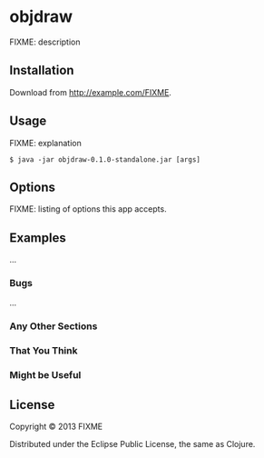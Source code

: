 # objdraw

FIXME: description

## Installation

Download from http://example.com/FIXME.

## Usage

FIXME: explanation

    $ java -jar objdraw-0.1.0-standalone.jar [args]

## Options

FIXME: listing of options this app accepts.

## Examples

...

### Bugs

...

### Any Other Sections
### That You Think
### Might be Useful

## License

Copyright © 2013 FIXME

Distributed under the Eclipse Public License, the same as Clojure.
